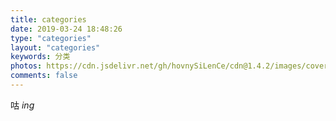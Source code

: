 ```yaml
---
title: categories
date: 2019-03-24 18:48:26
type: "categories"
layout: "categories"
keywords: 分类
photos: https://cdn.jsdelivr.net/gh/hovnySiLenCe/cdn@1.4.2/images/cover/138.jpg
comments: false
---
```


咕 $ing$